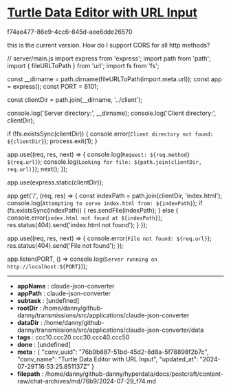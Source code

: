 # [Turtle Data Editor with URL Input](https://claude.ai/chat/76b9b887-51bd-45d2-8d8a-5f78898f2b7c)

f74ae477-86e9-4cc6-845d-aee6dde26570

this is the current version. How do I support CORS for all http methods?

// server/main.js
import express from 'express';
import path from 'path';
import { fileURLToPath } from 'url';
import fs from 'fs';

const __dirname = path.dirname(fileURLToPath(import.meta.url));
const app = express();
const PORT = 8101;

const clientDir = path.join(__dirname, '../client');

console.log('Server directory:', __dirname);
console.log('Client directory:', clientDir);

if (!fs.existsSync(clientDir)) {
    console.error(`Client directory not found: ${clientDir}`);
    process.exit(1);
}

app.use((req, res, next) => {
    console.log(`Request: ${req.method} ${req.url}`);
    console.log(`Looking for file: ${path.join(clientDir, req.url)}`);
    next();
});

app.use(express.static(clientDir));

app.get('/', (req, res) => {
    const indexPath = path.join(clientDir, 'index.html');
    console.log(`Attempting to serve index.html from: ${indexPath}`);
    if (fs.existsSync(indexPath)) {
        res.sendFile(indexPath);
    } else {
        console.error(`index.html not found at ${indexPath}`);
        res.status(404).send('index.html not found');
    }
});

app.use((req, res, next) => {
    console.error(`File not found: ${req.url}`);
    res.status(404).send('File not found');
});

app.listen(PORT, () => console.log(`Server running on http://localhost:${PORT}`));

---

* **appName** : claude-json-converter
* **appPath** : claude-json-converter
* **subtask** : [undefined]
* **rootDir** : /home/danny/github-danny/transmissions/src/applications/claude-json-converter
* **dataDir** : /home/danny/github-danny/transmissions/src/applications/claude-json-converter/data
* **tags** : ccc10.ccc20.ccc30.ccc40.ccc50
* **done** : [undefined]
* **meta** : {
  "conv_uuid": "76b9b887-51bd-45d2-8d8a-5f78898f2b7c",
  "conv_name": "Turtle Data Editor with URL Input",
  "updated_at": "2024-07-29T16:53:25.851137Z"
}
* **filepath** : /home/danny/github-danny/hyperdata/docs/postcraft/content-raw/chat-archives/md/76b9/2024-07-29_f74.md
